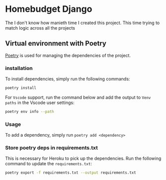 # Homebudget Django

The I don't know how manieth time I created this project. This time trying to match logic across all the projects

## Virtual environment with Poetry

[Poetry](https://python-poetry.org/) is used for managing the dependencies of the project.

### installation

To install dependencies, simply run the following commands:

```zsh
poetry install
```

For `Vscode` support, run the command below and add the output to `Venv paths` in the Vscode user settings:

```zsh
poetry env info --path
```

### Usage

To add a dependency, simply run `poetry add <dependency>`

### Store poetry deps in requirements.txt

This is necessary for Heroku to pick up the dependencies.
Run the following command to update the `requirements.txt`:

```bash
poetry export -f requirements.txt --output requirements.txt
```
